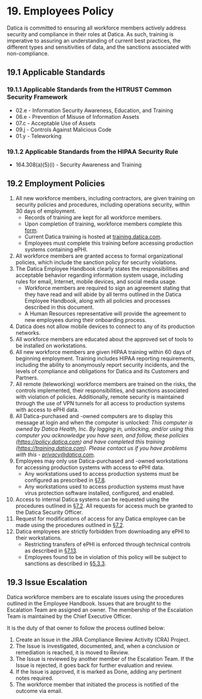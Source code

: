 # 19. Employees Policy

Datica is committed to ensuring all workforce members actively address security and compliance in their roles at Datica. As such, training is imperative to assuring an understanding of current best practices, the different types and sensitivities of data, and the sanctions associated with non-compliance.

## 19.1 Applicable Standards

### 19.1.1 Applicable Standards from the HITRUST Common Security Framework

* 02.e - Information Security Awareness, Education, and Training
* 06.e - Prevention of Misuse of Information Assets
* 07.c - Acceptable Use of Assets
* 09.j - Controls Against Malicious Code
* 01.y - Teleworking

### 19.1.2 Applicable Standards from the HIPAA Security Rule

* 164.308(a)(5)(i) - Security Awareness and Training

## 19.2 Employment Policies

1. All new workforce members, including contractors, are given training on security policies and procedures, including operations security, within 30 days of employment.
   * Records of training are kept for all workforce members.
   * Upon completion of training, workforce members complete this [form](https://docs.google.com/a/catalyze.io/forms/d/1bmEK3TidACj6ForBqGMaINPjIckv9ht28rtkGEQsBGs/viewform?usp=send_form).
   * Current Datica training is hosted at [training.datica.com](https://training.datica.com/).
   * Employees must complete this training before accessing production systems containing ePHI.
2. All workforce members are granted access to formal organizational policies, which include the sanction policy for security violations.
3. The Datica Employee Handbook clearly states the responsibilities and acceptable behavior regarding information system usage, including rules for email, Internet, mobile devices, and social media usage.
   * Workforce members are required to sign an agreement stating that they have read and will abide by all terms outlined in the Datica Employee Handbook, along with all policies and processes described in this document.
   * A Human Resources representative will provide the agreement to new employees during their onboarding process.
4. Datica does not allow mobile devices to connect to any of its production networks.
5. All workforce members are educated about the approved set of tools to be installed on workstations.
6. All new workforce members are given HIPAA training within 60 days of beginning employment. Training includes HIPAA reporting requirements, including the ability to anonymously report security incidents, and the levels of compliance and obligations for Datica and its Customers and Partners.
7. All remote (teleworking) workforce members are trained on the risks, the controls implemented, their responsibilities, and sanctions associated with violation of policies. Additionally, remote security is maintained through the use of VPN tunnels for all access to production systems with access to ePHI data.
8. All Datica-purchased and -owned computers are to display this message at login and when the computer is unlocked: *This computer is owned by Datica Health, Inc. By logging in, unlocking, and/or using this computer you acknowledge you have seen, and follow, these policies (https://policy.datica.com) and have completed this training (https://training.datica.com). Please contact us if you have problems with this - privacy@datica.com*.
9. Employees may only use Datica-purchased and -owned workstations for accessing production systems with access to ePHI data.
   * Any workstations used to access production systems must be configured as prescribed in [§7.8](#7.8-employee-workstation-use).
   * Any workstations used to access production systems must have virus protection software installed, configured, and enabled.
10. Access to internal Datica systems can be requested using the procedures outlined in [§7.2](#7.2-access-establishment-and-modification). All requests for access much be granted to the Datica Security Officer.
11. Request for modifications of access for any Datica employee can be made using the procedures outlined in [§7.2](#7.2-access-establishment-and-modification).
12. Datica employees are strictly forbidden from downloading any ePHI to their workstations.
    * Restricting transfers of ePHI is enforced through technical controls as described in [§7.13](#7.13-access-to-ephi).
    * Employees found to be in violation of this policy will be subject to sanctions as described in [§5.3.3](#5.3-security-officer).

## 19.3 Issue Escalation

Datica workforce members are to escalate issues using the procedures outlined in the Employee Handbook. Issues that are brought to the Escalation Team are assigned an owner. The membership of the Escalation Team is maintained by the Chief Executive Officer.

It is the duty of that owner to follow the process outlined below:

1. Create an Issue in the JIRA Compliance Review Activity (CRA) Project.
2. The Issue is investigated, documented, and, when a conclusion or remediation is reached, it is moved to Review.
3. The Issue is reviewed by another member of the Escalation Team. If the Issue is rejected, it goes back for further evaluation and review.
4. If the Issue is approved, it is marked as Done, adding any pertinent notes required.
5. The workforce member that initiated the process is notified of the outcome via email.
